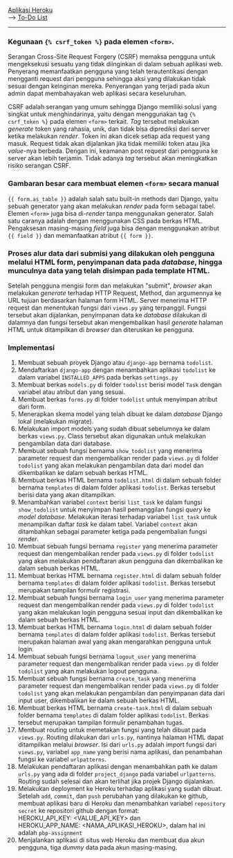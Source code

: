 [Aplikasi Heroku](https://pbp-assignment.herokuapp.com/) <br>
--> [To-Do List](https://pbp-assignment.herokuapp.com/todolist/)
 <hr>

### Kegunaan `{% csrf_token %}` pada elemen `<form>`.
Serangan Cross-Site Request Forgery (CSRF) memaksa pengguna untuk mengeksekusi sesuatu yang tidak diinginkan di dalam sebuah aplikasi web. Penyerang memanfaatkan pengguna yang telah terautentikasi dengan mengganti request dari pengguna sehingga aksi yang dilakukan tidak sesuai dengan keinginan mereka. Penyerangan yang terjadi pada akun admin dapat membahayakan web aplikasi secara keseluruhan.
 
CSRF adalah serangan yang umum sehingga Django memiliki solusi yang singkat untuk menghindarinya, yaitu dengan menggunakan tag `{% csrf_token %}` pada elemen `<form>` terkait. _Tag_ tersebut melakukan _generate_ token yang rahasia, unik, dan tidak bisa diprediksi dari server ketika melakukan _render_. Token ini akan dicek setiap ada request yang masuk. Request tidak akan dijalankan jika tidak memiliki token atau jika _value_-nya berbeda. Dengan ini, keamanan post request dari pengguna ke server akan lebih terjamin. Tidak adanya _tag_ tersebut akan meningkatkan risiko serangan CSRF.
 
### Gambaran besar cara membuat elemen `<form>` secara manual
`{{ form.as_table }}` adalah salah satu built-in methods dari Django, yaitu sebuah generator yang akan melakukan _render_ pada form sebagai tabel. Elemen `<form>` juga bisa di-_render_ tanpa menggunakan generator. Salah satu caranya adalah dengan menggunakan CSS pada berkas HTML. Pengaksesan masing-masing _field_ juga bisa dengan menggunakan atribut `{{ field }}` dan memanfaatkan atribut `{{ form }}`.

### Proses alur data dari submisi yang dilakukan oleh pengguna melalui HTML form, penyimpanan data pada _database_, hingga munculnya data yang telah disimpan pada template HTML.
Setelah pengguna mengisi form dan melakukan "submit", _browser_ akan melakukan _generate_ terhadap HTTP Request, Method, dan argumennya ke URL tujuan berdasarkan halaman form HTML. Server menerima HTTP request dan menentukan fungsi dari `views.py` yang terpanggil. Fungsi tersebut akan dijalankan, penyimpanan data ke _database_ dilakukan di dalamnya dan fungsi tersebut akan mengembalikan hasil _generate_ halaman HTML untuk ditampilkan di _browser_ dan diteruskan ke pengguna.

### Implementasi
1. Membuat sebuah proyek Django atau `django-app` bernama `todolist`.
2. Mendaftarkan `django-app` dengan menambahkan aplikasi `todolist` ke dalam variabel `INSTALLED_APPS` pada berkas `settings.py`
3. Membuat berkas `models.py` di folder `todolist` berisi model `Task` dengan variabel atau atribut dan yang sesuai.
4. Membuat berkas `forms.py` di folder `todolist` untuk menyimpan atribut dari form.
5. Menerapkan skema model yang telah dibuat ke dalam _database_ Django lokal (melakukan migrate).
6. Melakukan import models yang sudah dibuat sebelumnya ke dalam berkas `views.py`. Class tersebut akan digunakan untuk melakukan pengambilan data dari database. 
7. Membuat sebuah fungsi bernama `show_todolist` yang menerima parameter request dan mengembalikan render pada `views.py` di folder `todolist` yang akan melakukan pengambilan data dari model dan dikembalikan ke dalam sebuah berkas HTML.
8. Membuat berkas HTML bernama `todolist.html` di dalam sebuah folder bernama `templates` di dalam folder aplikasi `todolist`. Berkas tersebut berisi data yang akan ditampilkan.
9. Menambahkan variabel `context` berisi `list_task` ke dalam fungsi `show_todolist` untuk menyimpan hasil pemanggilan fungsi _query_ ke _model database_. Melakukan iterasi terhadap variabel `list_task` untuk menampilkan daftar _task_ ke dalam tabel. Variabel `context` akan ditambahkan sebagai parameter ketiga pada pengembalian fungsi _render_.
10. Membuat sebuah fungsi bernama `register` yang menerima parameter request dan mengembalikan render pada `views.py` di folder `todolist` yang akan melakukan pendaftaran akun pengguna dan dikembalikan ke dalam sebuah berkas HTML.
11. Membuat berkas HTML bernama `register.html` di dalam sebuah folder bernama `templates` di dalam folder aplikasi `todolist`. Berkas tersebut merupakan tampilan formulir registrasi.
12. Membuat sebuah fungsi bernama `login_user` yang menerima parameter request dan mengembalikan render pada `views.py` di folder `todolist` yang akan melakukan login pengguna sesuai input dan dikembalikan ke dalam sebuah berkas HTML.
13. Membuat berkas HTML bernama `login.html` di dalam sebuah folder bernama `templates` di dalam folder aplikasi `todolist`. Berkas tersebut merupakan halaman awal yang akan mengarahkan pengguna untuk login.
14. Membuat sebuah fungsi bernama `logout_user` yang menerima parameter request dan mengembalikan render pada `views.py` di folder `todolist` yang akan melakukan logout pengguna.
15. Membuat sebuah fungsi bernama `create_task` yang menerima parameter request dan mengembalikan render pada `views.py` di folder `todolist` yang akan melakukan pengambilan dan penyimpanan data dari input user, dikembalikan ke dalam sebuah berkas HTML.
16. Membuat berkas HTML bernama `create-task.html` di dalam sebuah folder bernama `templates` di dalam folder aplikasi `todolist`. Berkas tersebut merupakan tampilan formulir penambahan tugas.
17. Membuat routing untuk memetakan fungsi yang telah dibuat pada `views.py`. Routing dilakukan dari `urls.py`, nantinya halaman HTML dapat ditampilkan melalui _browser_. Isi dari `urls.py` adalah import fungsi dari `views.py`, variabel `app_name` yang berisi nama aplikasi, dan penambahan fungsi ke variabel `urlpatterns`.
18. Melakukan pendaftaran aplikasi dengan menambahkan path ke dalam `urls.py` yang ada di folder `project_django` pada variabel `urlpatterns`. Routing sudah selesai dan akan terlihat jika projek Django dijalankan.
19. Melakukan deployment ke Heroku terhadap aplikasi yang sudah dibuat. <br>
Setelah `add`, `commit`, dan `push` perubahan yang dilakukan ke github, membuat aplikasi baru di Heroku dan menambahkan variabel `repository secret` ke repositori github dengan format: <br>
HEROKU_API_KEY: <VALUE_API_KEY> dan <br>
HEROKU_APP_NAME: <NAMA_APLIKASI_HEROKU>, dalam hal ini adalah `pbp-assignment` <br>
20. Menjalankan aplikasi di situs web Heroku dan membuat dua akun pengguna, tiga _dummy_ data pada akun masing-masing.

